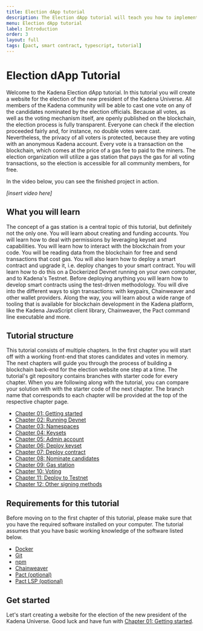 ```yaml
---
title: Election dApp tutorial
description: The Election dApp tutorial will teach you how to implement a voting website that registers votes on the Kadena blockchain.
menu: Election dApp tutorial
label: Introduction
order: 3
layout: full
tags: [pact, smart contract, typescript, tutorial]
---
```


# Election dApp Tutorial

Welcome to the Kadena Election dApp tutorial. In this tutorial you will create a website for
the election of the new president of the Kadena Universe. All members of the Kadena
community will be able to cast one vote on any of the candidates nominated by the election
officials. Because all votes, as well as the voting mechanism itself, are openly published
on the blockchain, the election process is fully transparent. Everyone can check if the
election proceeded fairly and, for instance, no double votes were cast. Nevertheless, the
privacy of all voters is protected, because they are voting with an anonymous Kadena account.
Every vote is a transaction on the blockchain, which comes at the price of a gas fee to paid
to the miners. The election organization will utilize a gas station that pays the gas for
all voting transactions, so the election is accessible for all community members, for free.

In the video below, you can see the finished project in action.

*[insert video here]*

## What you will learn

The concept of a gas station is a central topic of this tutorial, but definitely not the only
one. You will learn about creating and funding accounts. You will learn how to deal with
permissions by leveraging keyset and capabilities. You will learn how to interact with the
blockchain from your code. You will be reading data from the blockchain for free and send
transactions that cost gas. You will also learn how to deploy a smart contract and upgrade it,
i.e. deploy changes to your smart contract. You will learn how to do this on a Dockerized Devnet
running on your own computer, and to Kadena's Testnet. Before deploying anything you will learn
how to develop smart contracts using the test-driven methodology. You will dive into the different
ways to sign transactions: with keypairs, Chainweaver and other wallet providers. Along the way,
you will learn about a wide range of tooling that is available for blockchain development in
the Kadena platform, like the Kadena JavaScript client library, Chainweaver, the Pact command
line executable and more.

## Tutorial structure

This tutorial consists of multiple chapters. In the first chapter you will start off with a
working front-end that stores candidates and votes in memory. The next chapters will guide
you through the process of building a blockchain back-end for the election website one
step at a time. The tutorial's git repository contains branches with starter code for every
chapter. When you are following along with the tutorial, you can compare your solution with
with the starter code of the next chapter. The branch name that corresponds to each chapter
will be provided at the top of the respective chapter page.

 * [Chapter 01: Getting started](/docs/build/guides/election-dapp-tutorial/01-getting-started)
 * [Chapter 02: Running Devnet](/docs/build/guides/election-dapp-tutorial/02-running-devnet)
 * [Chapter 03: Namespaces](/docs/build/guides/election-dapp-tutorial/03-namespaces)
 * [Chapter 04: Keysets](/docs/build/guides/election-dapp-tutorial/04-keysets)
 * [Chapter 05: Admin account](/docs/build/guides/election-dapp-tutorial/05-admin-account)
 * [Chapter 06: Deploy keyset](/docs/build/guides/election-dapp-tutorial/06-deploy-keyset)
 * [Chapter 07: Deploy contract](/docs/build/guides/election-dapp-tutorial/07-deploy-contract)
 * [Chapter 08: Nominate candidates](/docs/build/guides/election-dapp-tutorial/08-nominate-candidates)
 * [Chapter 09: Gas station](/docs/build/guides/election-dapp-tutorial/09-gas-station)
 * [Chapter 10: Voting](/docs/build/guides/election-dapp-tutorial/10-voting)
 * [Chapter 11: Deploy to Testnet](/docs/build/guides/election-dapp-tutorial/11-deploy-to-testnet)
 * [Chapter 12: Other signing methods](/docs/build/guides/election-dapp-tutorial/12-other-signing-methods)


## Requirements for this tutorial

Before moving on to the first chapter of this tutorial, please make sure that you have the
required software installed on your computer. The tutorial assumes that you have basic
working knowledge of the software listed below.

 - [Docker](https://docs.docker.com/get-docker/)
 - [Git](https://git-scm.com/downloads)
 - [npm](https://docs.npmjs.com/downloading-and-installing-node-js-and-npm)
 - [Chainweaver](https://github.com/kadena-io/chainweaver/releases)
 - [Pact (optional)](https://github.com/kadena-io/pact#installing-pact)
 - [Pact LSP (optional)](https://github.com/kadena-io/pact-lsp/releases)

## Get started

Let's start creating a website for the election of the new president of the Kadena Universe.
Good luck and have fun with [Chapter 01: Getting started](/docs/build/guides/election-dapp-tutorial/01-getting-started).

